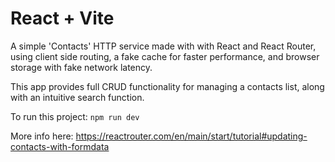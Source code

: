 # React + Vite

A simple 'Contacts' HTTP service made with with React and React Router, using client side routing, a fake cache for faster performance, and browser storage with fake network latency.

This app provides full CRUD functionality for managing a contacts list, along with an intuitive search function.

To run this project: `npm run dev`

More info here:
https://reactrouter.com/en/main/start/tutorial#updating-contacts-with-formdata
